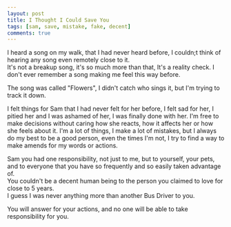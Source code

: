 ```yaml
---
layout: post
title: I Thought I Could Save You
tags: [sam, save, mistake, fake, decent]
comments: true
---
```

I heard a song on my walk, that I had never heard before, I couldn;t think of hearing any song even remotely close to it.   
It's not a breakup song, it's so much more than that, It's a reality check. I don't ever remember a song making me feel this way before.   
   
The song was called "Flowers", I didn't catch who sings it, but I'm trying to track it down.   
      
I felt things for Sam that I had never felt for her before, I felt sad for her, I pitied her and I was ashamed of her, I was finally done with her. I'm free to make decisions without caring how she reacts, how it affects her or how she feels about it. I'm a lot of things, I make a lot of mistakes, but I always do my best to be a good person, even the times I'm not, I try to find a way to make amends for my words or actions.

Sam you had one responsibility, not just to me, but to yourself, your pets,   
and to everyone that you have so frequently and so easily taken advantage of.   
You couldn't be a decent human being to the person you claimed to love for close to 5 years.    
I guess I was never anything more than another Bus Driver to you.   

You will answer for your actions, and no one will be able to take responsibility for you. 